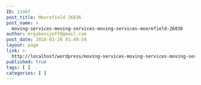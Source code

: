 ```yaml
---
ID: 11407
post_title: Moorefield 26836
post_name: >
  moving-services-moving-services-moving-services-moorefield-26836
author: mrgabonijeff@gmail.com
post_date: 2018-03-28 01:49:54
layout: page
link: >
  http://localhost/wordpress/moving-services-moving-services-moving-services-moorefield-26836/
published: true
tags: [ ]
categories: [ ]
---
```

